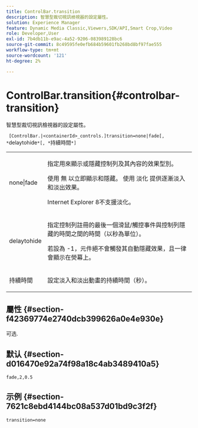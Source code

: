 ```yaml
---
title: ControlBar.transition
description: 智慧型裁切視訊檢視器的設定屬性。
solution: Experience Manager
feature: Dynamic Media Classic,Viewers,SDK/API,Smart Crop,Video
role: Developer,User
exl-id: 7b4db11b-e9ac-4a52-9206-083989128bc6
source-git-commit: 8c49595fe0efb684b59601fb268bd8bf97fae555
workflow-type: tm+mt
source-wordcount: '121'
ht-degree: 2%

---
```


# ControlBar.transition{#controlbar-transition}

智慧型裁切視訊檢視器的設定屬性。

` [ControlBar.|<containerId>_controls.]transition=none|fade[, *`delaytohide`*[, *`持續時間`*]`

<table id="table_C616483932C2482CA9794DDD7313FD7C"> 
 <tbody> 
  <tr> 
   <td colname="col1"> <p> <span class="codeph"> none|fade</span> </p> </td> 
   <td colname="col2"> <p> 指定用來顯示或隱藏控制列及其內容的效果型別。 </p> <p>使用 <span class="codeph"> 無</span> 以立即顯示和隱藏。 使用 <span class="codeph"> 淡化</span> 提供逐漸淡入和淡出效果。 </p> <p>Internet Explorer 8不支援淡化。 </p> </td> 
  </tr> 
  <tr> 
   <td colname="col1"> <p> <span class="codeph"> <span class="varname"> delaytohide</span> </span> </p> </td> 
   <td colname="col2"> <p>指定控制列註冊的最後一個滑鼠/觸控事件與控制列隱藏的時間之間的時間（以秒為單位）。 </p> <p> 若設為 <span class="codeph"> -1</span>，元件絕不會觸發其自動隱藏效果，且一律會顯示在熒幕上。 </p> </td> 
  </tr> 
  <tr> 
   <td colname="col1"> <p> <span class="codeph"> <span class="varname"> 持續時間</span> </span> </p> </td> 
   <td colname="col2"> <p>設定淡入和淡出動畫的持續時間（秒）。 </p> </td> 
  </tr> 
 </tbody> 
</table>

## 屬性 {#section-f42369774e2740dcb399626a0e4e930e}

可选.

## 默认 {#section-d016470e92a74f98a18c4ab3489410a5}

`fade,2,0.5`

## 示例 {#section-7621c8ebd4144bc08a537d01bd9c3f2f}

```
transition=none
```
